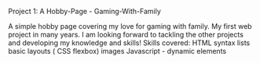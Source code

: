 


Project 1: A Hobby-Page - Gaming-With-Family

A simple hobby page covering my love for gaming with family.
My first web project in many years. I am looking forward to tackling the other projects and developing my knowledge and skills!
Skills covered:
HTML syntax
lists
basic layouts ( CSS flexbox)
images
Javascript - dynamic elements
